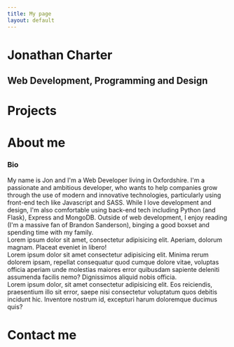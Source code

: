 ```yaml
---
title: My page
layout: default
---
```

<main class="home section" id="home">
    <h1 class="main-heading">Jonathan <span id="highlight">Charter</span></h1>
    <h2 class="sub-heading">Web Development, Programming and Design</h2>
    <div class="icons">
        <a href="https://github.com/jmcharter/">
            <i class="fab fa-github fa-2x"></i>
        </a>
        <a href="https://www.linkedin.com/in/jonathan-charter-2127442b/">
            <i class="fab fa-linkedin fa-2x"></i>
        </a>
        <a href="https://codepen.io/jmcharter">
            <i class="fab fa-codepen fa-2x"></i>
        </a>
        <a href="https://twitter.com/joncharter">
            <i class="fab fa-twitter fa-2x"></i>
        </a>
        <a href="mailto:hello@joncharter.co.uk">
            <i class="fas fa-envelope fa-2x"></i>
        </a>
    </div>
</main>
<div class="projects section" id="projects">
    <h1 class="section-heading">Projects</h1>
    <div class="showcase">
        <div class="show-row">
            <div class="show-col"></div>
            <div class="show-col"></div>
            <!-- <div class="show-col"></div> -->
            <!-- </div>
    <div class="show-row"> -->
            <div class="show-col"></div>
            <div class="show-col"></div>
            <!-- <div class="show-col"></div> -->
        </div>
    </div>
</div>
<div class="about section" id="about">
    <h1 class="section-heading">About me</h1>
    <div class="about-info">
        <div src="img/portrait.jpg" alt="Profile Picture" class="bio-pic"></div>
        <div class="bio">
            <h3 class="sub-header">Bio</h3>
            My name is Jon and I'm a Web Developer living in Oxfordshire. I'm a passionate and
            ambitious developer, who wants to help companies grow through the use of modern and innovative
            technologies, particularly using front-end tech like Javascript and SASS. While I love development and
            design, I'm also comfortable using back-end tech including Python (and Flask), Express and MongoDB.
            Outside of web
            development, I enjoy reading (I'm a massive fan of Brandon Sanderson), binging a good boxset and
            spending time with my family.
        </div>
        <div class="card card-1">Lorem ipsum dolor sit amet, consectetur adipisicing elit. Aperiam, dolorum magnam.
            Placeat eveniet in libero!</div>
        <div class="card card-2">Lorem ipsum dolor sit amet consectetur adipisicing elit. Minima rerum dolorem
            ipsam, repellat consequatur quod cumque dolore vitae, voluptas officia aperiam unde molestias maiores
            error quibusdam sapiente deleniti assumenda facilis nemo? Dignissimos aliquid nobis officia.</div>
        <div class="card card-3">Lorem ipsum dolor, sit amet consectetur adipisicing elit. Eos reiciendis,
            praesentium
            illo sit error, saepe nisi consectetur voluptatum quos debitis incidunt hic. Inventore nostrum id,
            excepturi
            harum doloremque ducimus quis?</div>
    </div>
</div>
<div class="contact section" id="contact">
    <h1 class="section-heading">Contact me</h1>
</div>